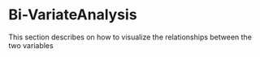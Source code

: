 # Bi-VariateAnalysis
This section describes on how to visualize the relationships between the two variables

